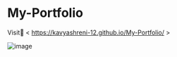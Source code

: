 # My-Portfolio

Visit🚀 < https://kavyashreni-12.github.io/My-Portfolio/ >

![image](https://github.com/user-attachments/assets/186a70b8-e4b1-42a7-919b-68955ebc3e6e)

